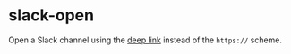 # slack-open

Open a Slack channel using the [deep link](https://api.slack.com/reference/deep-linking#supported_URIs) instead of the `https://` scheme.
